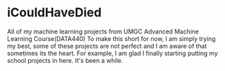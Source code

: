 # iCouldHaveDied
All of my machine learning projects from UMGC Advanced Machine Learning Course(DATA440)
To make this short for now, I am simply trying my best, some of these projects are not perfect and I am aware of that
sometimes its the heart. For example, I am glad I finally starting putting my school projects in here. It's been a while.
